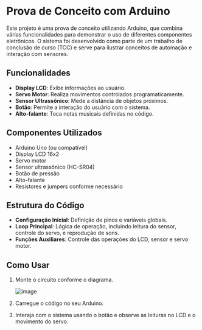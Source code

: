 # Prova de Conceito com Arduino

Este projeto é uma prova de conceito utilizando Arduino, que combina várias funcionalidades para demonstrar o uso de diferentes componentes eletrônicos. O sistema foi desenvolvido como parte de um trabalho de conclusão de curso (TCC) e serve para ilustrar conceitos de automação e interação com sensores.

## Funcionalidades

- **Display LCD**: Exibe informações ao usuário.
- **Servo Motor**: Realiza movimentos controlados programaticamente.
- **Sensor Ultrassônico**: Mede a distância de objetos próximos.
- **Botão**: Permite a interação do usuário com o sistema.
- **Alto-falante**: Toca notas musicais definidas no código.

## Componentes Utilizados

- Arduino Uno (ou compatível)
- Display LCD 16x2
- Servo motor
- Sensor ultrassônico (HC-SR04)
- Botão de pressão
- Alto-falante
- Resistores e jumpers conforme necessário

## Estrutura do Código

- **Configuração Inicial**: Definição de pinos e variáveis globais.
- **Loop Principal**: Lógica de operação, incluindo leitura do sensor, controle do servo, e reprodução de sons.
- **Funções Auxiliares**: Controle das operações do LCD, sensor e servo motor.

## Como Usar

1. Monte o circuito conforme o diagrama.

   ![image](https://github.com/user-attachments/assets/dd549cb9-296a-4a19-aafa-0f6817f1f185)

2. Carregue o código no seu Arduino.
3. Interaja com o sistema usando o botão e observe as leituras no LCD e o movimento do servo.
